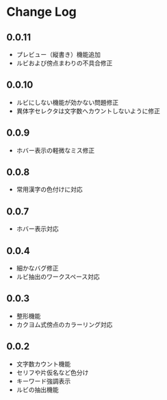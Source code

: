 # Change Log

## 0.0.11
- プレビュー（縦書き）機能追加
- ルビおよび傍点まわりの不具合修正

## 0.0.10
- ルビにしない機能が効かない問題修正
- 異体字セレクタは文字数へカウントしないように修正

## 0.0.9
- ホバー表示の軽微なミス修正

## 0.0.8
- 常用漢字の色付けに対応

## 0.0.7
- ホバー表示対応

## 0.0.4
- 細かなバグ修正
- ルビ抽出のワークスペース対応

## 0.0.3
- 整形機能
- カクヨム式傍点のカラーリング対応

## 0.0.2
- 文字数カウント機能
- セリフや片仮名など色分け
- キーワード強調表示
- ルビの抽出機能
